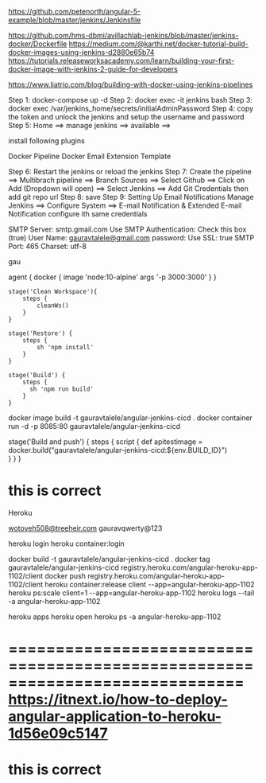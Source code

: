 https://github.com/petenorth/angular-5-example/blob/master/jenkins/Jenkinsfile

https://github.com/hms-dbmi/avillachlab-jenkins/blob/master/jenkins-docker/Dockerfile
https://medium.com/@karthi.net/docker-tutorial-build-docker-images-using-jenkins-d2880e65b74
https://tutorials.releaseworksacademy.com/learn/building-your-first-docker-image-with-jenkins-2-guide-for-developers

https://www.liatrio.com/blog/building-with-docker-using-jenkins-pipelines

Step 1: docker-compose up -d
Step 2: docker exec -it jenkins bash
Step 3: docker exec /var/jenkins_home/secrets/initialAdminPassword
Step 4: copy the token and unlock the jenkins and setup the username and password
Step 5: Home ==> manage jenkins ==> available ==>

install following plugins

Docker Pipeline
Docker
Email Extension Template

Step 6: Restart the jenkins or reload the jenkins
Step 7: Create the pipeline ==> Multibrach pipeline ==> Branch Sources ==> Select Github ==>
Click on Add (Dropdown will open) ==> Select Jenkins ==> Add Git Credentials
then add git repo url
Step 8: save
Step 9: Setting Up Email Notifications
Manage Jenkins ==> Configure System ==> E-mail Notification & Extended E-mail Notification
configure ith same credentials

SMTP Server: smtp.gmail.com
Use SMTP Authentication: Check this box (true)
User Name: gauravtalele@gmail.com
password: <Email Password>
Use SSL: true
SMTP Port: 465
Charset: utf-8

gau

agent {
docker {
image 'node:10-alpine'
args '-p 3000:3000'
}
}

    stage('Clean Workspace'){
        steps {
            cleanWs()
        }
    }

    stage('Restore') {
        steps {
            sh 'npm install'
        }
    }

    stage('Build') {
        steps {
          sh 'npm run build'
        }
    }

docker image build -t gauravtalele/angular-jenkins-cicd .
docker container run -d -p 8085:80 gauravtalele/angular-jenkins-cicd

stage('Build and push') {
steps {
script {
def apitestimage = docker.build("gauravtalele/angular-jenkins-cicd:\${env.BUILD_ID}")  
 }
}
}
# this is correct
Heroku

wotoveh508@treeheir.com
gauravqwerty@123

heroku login
heroku container:login

docker build -t gauravtalele/angular-jenkins-cicd .
docker tag gauravtalele/angular-jenkins-cicd registry.heroku.com/angular-heroku-app-1102/client
docker push registry.heroku.com/angular-heroku-app-1102/client
heroku container:release client --app=angular-heroku-app-1102
heroku ps:scale client=1 --app=angular-heroku-app-1102
heroku logs --tail -a angular-heroku-app-1102


heroku apps 
heroku open
heroku ps -a angular-heroku-app-1102


=============================================================================
https://itnext.io/how-to-deploy-angular-application-to-heroku-1d56e09c5147
=======

# this is correct

